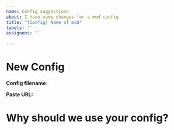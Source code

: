 ```yaml
---
name: Config suggestions
about: I have some changes for a mod config
title: "[Config] Name of mod"
labels: ''
assignees: ''

---
```


# New Config
<!-- Please use pastebin.com or gist.github.com to share your modified config file. -->
<!-- Please describe what your config changes in detail. -->
<!-- Please make a new issue for each config file you wish to have changed. -->

**Config filename:**

**Paste URL:**

# Why should we use your config?
